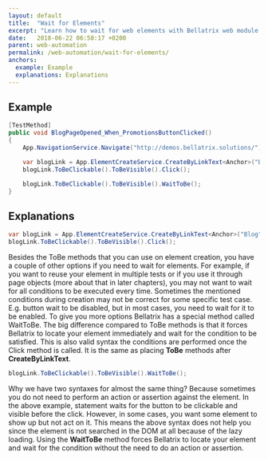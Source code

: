 ```yaml
---
layout: default
title:  "Wait for Elements"
excerpt: "Learn how to wait for web elements with Bellatrix web module."
date:   2018-06-22 06:50:17 +0200
parent: web-automation
permalink: /web-automation/wait-for-elements/
anchors:
  example: Example
  explanations: Explanations
---
```

Example
-------
```csharp
[TestMethod]
public void BlogPageOpened_When_PromotionsButtonClicked()
{
    App.NavigationService.Navigate("http://demos.bellatrix.solutions/");

    var blogLink = App.ElementCreateService.CreateByLinkText<Anchor>("Blog");
    blogLink.ToBeClickable().ToBeVisible().Click();

    blogLink.ToBeClickable().ToBeVisible().WaitToBe();
}
```

Explanations
------------
```csharp
var blogLink = App.ElementCreateService.CreateByLinkText<Anchor>("Blog");
blogLink.ToBeClickable().ToBeVisible().Click();
```
Besides the ToBe methods that you can use on element creation, you have a couple of other options if you need to wait for elements. For example, if you want to reuse your element in multiple tests or if you use it through page objects (more about that in later chapters), you may not want to wait for all conditions to be executed every time. Sometimes the mentioned conditions during creation may not be correct for some specific test case. E.g. button wait to be disabled, but in most cases, you need to wait for it to be enabled. To give you more options Bellatrix has a special method called WaitToBe. The big difference compared to ToBe methods is that it forces Bellatrix to locate your element immediately and wait for the condition to be satisfied.
This is also valid syntax the conditions are performed once the Click method is called. It is the same as placing **ToBe** methods after **CreateByLinkText**.
```csharp
blogLink.ToBeClickable().ToBeVisible().WaitToBe();
```
Why we have two syntaxes for almost the same thing? Because sometimes you do not need to perform an action or assertion against the element. In the above example, statement waits for the button to be clickable and visible before the click. However, in some cases, you want some element to show up but not act on it. This means the above syntax does not help you since the element is not searched in the DOM at all because of the lazy loading.
Using the **WaitToBe** method forces Bellatrix to locate your element and wait for the condition without the need to do an action or assertion.